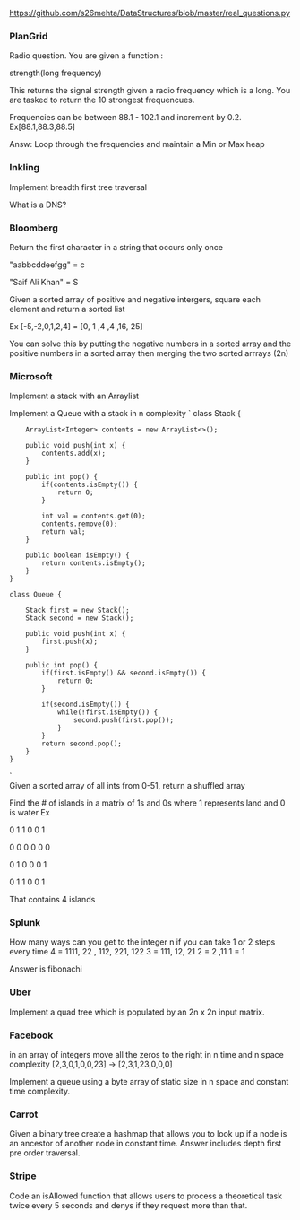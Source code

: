 https://github.com/s26mehta/DataStructures/blob/master/real_questions.py

### PlanGrid

Radio question. You are given a function :


strength(long frequency)


This returns the signal strength given a radio frequency which is a long. You are tasked to return the 10 strongest frequencues.

Frequencies can be between 88.1 - 102.1 and increment by 0.2. Ex[88.1,88.3,88.5]


Answ: Loop through the frequencies and maintain a Min or Max heap



### Inkling 

Implement breadth first tree traversal

What is a DNS?



### Bloomberg

Return the first character in a string that occurs only once

"aabbcddeefgg" = c

"Saif Ali Khan" = S


Given a sorted array of positive and negative intergers, square each element and return a sorted list


Ex [-5,-2,0,1,2,4] = [0, 1 ,4 ,4 ,16, 25]


You can solve this by putting the negative numbers in a sorted array and the positive numbers in a sorted array then merging the two sorted arrrays (2n)


### Microsoft

Implement a stack with an Arraylist

Implement a Queue with a stack in n complexity
`    class Stack {

        ArrayList<Integer> contents = new ArrayList<>();

        public void push(int x) {
            contents.add(x);
        }

        public int pop() {
            if(contents.isEmpty()) {
                return 0;
            }

            int val = contents.get(0);
            contents.remove(0);
            return val;
        }

        public boolean isEmpty() {
            return contents.isEmpty();
        }
    }

    class Queue {

        Stack first = new Stack();
        Stack second = new Stack();

        public void push(int x) {
            first.push(x);
        }

        public int pop() {
            if(first.isEmpty() && second.isEmpty()) {
                return 0;
            }

            if(second.isEmpty()) {
                while(!first.isEmpty()) {
                    second.push(first.pop());
                }
            }
            return second.pop();
        }
    }
`   
Given a sorted array of all ints from 0-51, return a shuffled array


Find the # of islands in a matrix of 1s and 0s where 1 represents land and 0 is water
Ex  

0 1 1 0 0 1

0 0 0 0 0 0

0 1 0 0 0 1

0 1 1 0 0 1 

That contains 4 islands

### Splunk

How many ways can you get to the integer n if you can take 1 or 2 steps every time
4 = 1111, 22 , 112, 221, 122 
3 = 111, 12, 21
2 = 2 ,11
1 = 1

Answer is fibonachi 

### Uber

Implement a quad tree which is populated by an 2n x 2n input matrix.

### Facebook
in an array of integers move all the zeros to the right in n time and n space complexity
[2,3,0,1,0,0,23] -> [2,3,1,23,0,0,0]

Implement a queue using a byte array of static size in n space and constant time complexity. 

### Carrot

Given a binary tree create a hashmap that allows you to look up if a node is an ancestor of another node in constant time. Answer includes depth first pre order traversal.

### Stripe 

Code an isAllowed function that allows users to process a theoretical task twice every 5 seconds and denys if they request more than that. 
